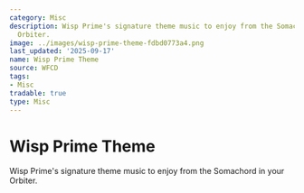 ```yaml
---
category: Misc
description: Wisp Prime's signature theme music to enjoy from the Somachord in your
  Orbiter.
image: ../images/wisp-prime-theme-fdbd0773a4.png
last_updated: '2025-09-17'
name: Wisp Prime Theme
source: WFCD
tags:
- Misc
tradable: true
type: Misc
---
```


# Wisp Prime Theme

Wisp Prime's signature theme music to enjoy from the Somachord in your Orbiter.

